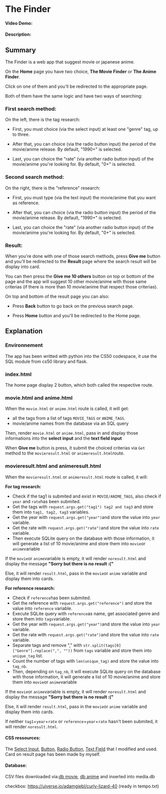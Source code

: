 # The Finder
#### Video Demo:  <URL HERE>
#### Description:

## Summary
The Finder is a web app that suggest movie or japanese anime.

On the **Home** page you have two choice, **The Movie Finder** or **The Anime Finder**.

Click on one of them and you'll be redirected to the appropriate page.


Both of them have the same logic and have two ways of searching:

### First search method:

On the left, there is the tag research:

- First, you must choice (via the select input) at least one "genre" tag, up to three.

- After that, you can choice (via the radio button input) the period of the movie/anime release. By default, "1990+" is selected.

- Last, you can choice the "rate" (via another radio button input) of the movie/anime you're looking for. By default, "0+" is selected.

### Second search method:

On the right, there is the "reference" research:

- First, you must type (via the text input) the movie/anime that you want as reference.

- After that, you can choice (via the radio button input) the period of the movie/anime release. By default, "1990+" is selected.

- Last, you can choice the "rate" (via another radio button input) of the movie/anime you're looking for. By default, "0+" is selected.

### Result:

When you're done with one of those search methods, press **Give me** button and you'll be redirected to the **Result** page where the search result will be display into card.

You can then press the **Give me 10 others** button on top or bottom of the page and the app will suggest 10 other movie/anime with those same criterias (if there is more than 10 movie/anime that respect those criterias).

On top and bottom of the result page you can also:

- Press **Back** button to go back on the previous search page.

- Press **Home** button and you'll be redirected to the Home page.




## Explanation

### Environnement

The app has been writted with python into the CS50 codespace, it use the SQL module from cs50 library and flask.

### index.html

The home page display 2 button, which both called the respective route.

### movie.html and anime.html

When the `movie.html` or `anime.html` route is called, it will get:
- all the tags from a list of tags `MOVIE_TAGS` or `ANIME_TAGS`.
- movie/anime names from the database via an SQL query

Then, render `movie.html` or `anime.html`, pass in and display those informations into the **select input** and the **text field input**

When **Give me** button is press, it submit the choiced criterias via `Get` method to the `movieresult.html` or `animeresult.html`route.


### movieresult.html and animeresult.html

When the `movieresult.html` or `animeresult.html` route is called, it will:

**For tag research:**
- Check if the tag1 is submited and exist in `MOVIE/ANIME_TAGS`, also check if `year` and `rate`has been submited.
- Get the tags with `request.args.get("tag1") tag2 and tag3` and store them into `tag1, tag2, tag3` variables.
- Get the year with `request.args.get("year")`and store the value into `year` variable.
- Get the rate with `request.args.get("rate")`and store the value into `rate` variable.
- Then execute SQLite query on the database with those information, it will generate a list of 10 movie/anime and store them into `movie`or `anime`variable

If the `movie`or `anime`variable is empty, it will render `noresult.html` and display the message **"Sorry but there is no result :("**

Else, it will render `result.html`, pass in the `movie`or `anime` variable and display them into cards.

**For reference research:**
- Check if `reference`has been submited.
- Get the reference with `request.args.get("reference")` and store the value into `reference` variable.
- Execute SQLite query with `reference`as name, get associated genre and store them into `tags`variable.
- Get the year with `request.args.get("year")`and store the value into `year` variable.
- Get the rate with `request.args.get("rate")`and store the value into `rate` variable.
- Separate tags and remove "," with `str.split(tags[0]["Genre"].replace(",", ""))` from `tags` variable and store them into `unique_tag` list.
- Count the number of tags with `len(unique_tag)` and store the value into `tag_nb`.
- Then, depending on `tag_nb`, it will execute SQLite query on the database with those information, it will generate a list of 10 movie/anime and store them into `movie`or `anime`variable

If the `movie`or `anime`variable is empty, it will render `noresult.html` and display the message **"Sorry but there is no result :("**

Else, it will render `result.html`, pass in the `movie`or `anime` variable and display them into cards.

If neither `tag1`+`year`+`rate` or `reference`+`year`+`rate` hasn't been submited, it will render `noresult.html`.



#### CSS ressources:

The [Select Input](https://codepen.io/vkjgr/pen/VYMeXp), [Button](https://uiverse.io/adamgiebl/rare-moose-45),
[Radio Button](https://uiverse.io/gharsh11032000/moody-dog-23), [Text Field](https://codepen.io/webcrafterscz/pen/WLxzyQ)
that I modified and used.
Card on result page has been made by myself.

#### Database:
CSV files downloaded via:[db movie](https://www.kaggle.com/datasets/disham993/9000-movies-dataset), [db anime](https://www.kaggle.com/datasets/dbdmobile/myanimelist-dataset) and inserted into media.db

checkbox:
https://uiverse.io/adamgiebl/curly-lizard-40 (ready in tempo.txt)








